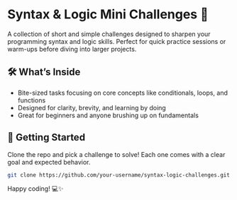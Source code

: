 # Syntax & Logic Mini Challenges 🧠

A collection of short and simple challenges designed to sharpen your programming syntax and logic skills. Perfect for quick practice sessions or warm-ups before diving into larger projects.

## 🛠 What’s Inside
- Bite-sized tasks focusing on core concepts like conditionals, loops, and functions
- Designed for clarity, brevity, and learning by doing
- Great for beginners and anyone brushing up on fundamentals

## 🚀 Getting Started
Clone the repo and pick a challenge to solve! Each one comes with a clear goal and expected behavior.

```bash
git clone https://github.com/your-username/syntax-logic-challenges.git
```

Happy coding! 💻✨
